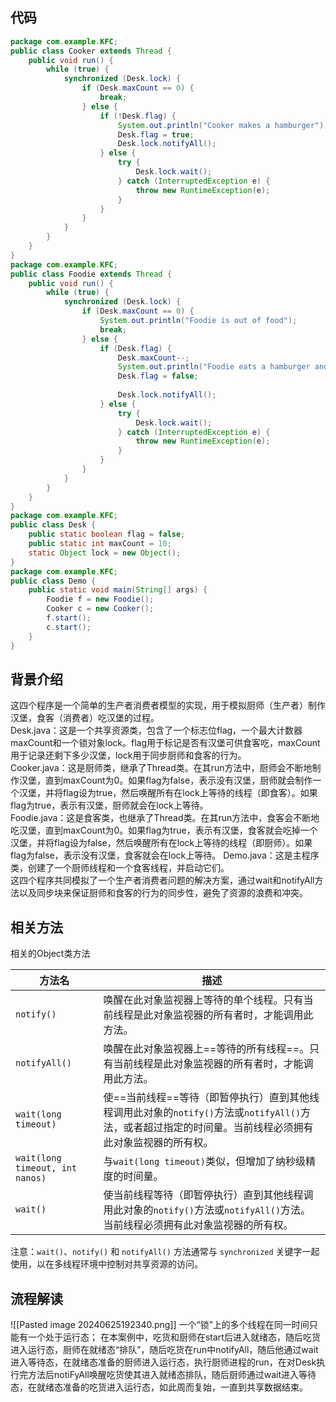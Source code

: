 ## 代码
```java
package com.example.KFC;  
public class Cooker extends Thread {  
    public void run() {  
        while (true) {  
            synchronized (Desk.lock) {  
                if (Desk.maxCount == 0) {  
                    break;  
                } else {  
                    if (!Desk.flag) {  
                        System.out.println("Cooker makes a hamburger");  
                        Desk.flag = true;  
                        Desk.lock.notifyAll();  
                    } else {  
                        try {  
                            Desk.lock.wait();  
                        } catch (InterruptedException e) {  
                            throw new RuntimeException(e);  
                        }  
                    }  
                }  
            }  
        }  
    }  
}
package com.example.KFC;  
public class Foodie extends Thread {  
    public void run() {  
        while (true) {  
            synchronized (Desk.lock) {  
                if (Desk.maxCount == 0) {  
                    System.out.println("Foodie is out of food");  
                    break;  
                } else {  
                    if (Desk.flag) {  
                        Desk.maxCount--;  
                        System.out.println("Foodie eats a hamburger and have " + Desk.maxCount + " hamburger to eat left");  
                        Desk.flag = false;  
  
                        Desk.lock.notifyAll();  
                    } else {  
                        try {  
                            Desk.lock.wait();  
                        } catch (InterruptedException e) {  
                            throw new RuntimeException(e);  
                        }  
                    }  
                }  
            }  
        }  
    }  
}
package com.example.KFC;  
public class Desk {  
    public static boolean flag = false;  
    public static int maxCount = 10;  
    static Object lock = new Object();  
}
package com.example.KFC;  
public class Demo {  
    public static void main(String[] args) {  
        Foodie f = new Foodie();  
        Cooker c = new Cooker();  
        f.start();  
        c.start();  
    }  
}
```
## 背景介绍
这四个程序是一个简单的生产者消费者模型的实现，用于模拟厨师（生产者）制作汉堡，食客（消费者）吃汉堡的过程。  
Desk.java：这是一个共享资源类，包含了一个标志位flag，一个最大计数器maxCount和一个锁对象lock。flag用于标记是否有汉堡可供食客吃，maxCount用于记录还剩下多少汉堡，lock用于同步厨师和食客的行为。  
Cooker.java：这是厨师类，继承了Thread类。在其run方法中，厨师会不断地制作汉堡，直到maxCount为0。如果flag为false，表示没有汉堡，厨师就会制作一个汉堡，并将flag设为true，然后唤醒所有在lock上等待的线程（即食客）。如果flag为true，表示有汉堡，厨师就会在lock上等待。  
Foodie.java：这是食客类，也继承了Thread类。在其run方法中，食客会不断地吃汉堡，直到maxCount为0。如果flag为true，表示有汉堡，食客就会吃掉一个汉堡，并将flag设为false，然后唤醒所有在lock上等待的线程（即厨师）。如果flag为false，表示没有汉堡，食客就会在lock上等待。 
Demo.java：这是主程序类，创建了一个厨师线程和一个食客线程，并启动它们。  
这四个程序共同模拟了一个生产者消费者问题的解决方案，通过wait和notifyAll方法以及同步块来保证厨师和食客的行为的同步性，避免了资源的浪费和冲突。
## 相关方法
相关的Object类方法

| 方法名                             | 描述                                                                                        |
| ------------------------------- | ----------------------------------------------------------------------------------------- |
| `notify()`                      | 唤醒在此对象监视器上等待的单个线程。只有当前线程是此对象监视器的所有者时，才能调用此方法。                                             |
| `notifyAll()`                   | 唤醒在此对象监视器上==等待的所有线程==。只有当前线程是此对象监视器的所有者时，才能调用此方法。                                         |
| `wait(long timeout)`            | 使==当前线程==等待（即暂停执行）直到其他线程调用此对象的`notify()`方法或`notifyAll()`方法，或者超过指定的时间量。当前线程必须拥有此对象监视器的所有权。 |
| `wait(long timeout, int nanos)` | 与`wait(long timeout)`类似，但增加了纳秒级精度的时间量。                                                    |
| `wait()`                        | 使当前线程等待（即暂停执行）直到其他线程调用此对象的`notify()`方法或`notifyAll()`方法。当前线程必须拥有此对象监视器的所有权。                |

注意：`wait()`、`notify()` 和 `notifyAll()` 方法通常与 `synchronized` 关键字一起使用，以在多线程环境中控制对共享资源的访问。
## 流程解读
![[Pasted image 20240625192340.png]]
一个“锁”上的多个线程在同一时间只能有一个处于运行态；
在本案例中，吃货和厨师在start后进入就绪态，随后吃货进入运行态，厨师在就绪态“排队”，随后吃货在run中notifyAll，随后他通过wait进入等待态，在就绪态准备的厨师进入运行态，执行厨师进程的run，在对Desk执行完方法后notiFyAll唤醒吃货使其进入就绪态排队，随后厨师通过wait进入等待态，在就绪态准备的吃货进入运行态，如此周而复始，一直到共享数据结束。

